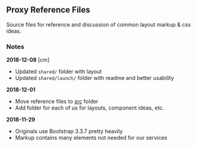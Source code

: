 
## Proxy Reference Files

Source files for reference and discussion of common layout markup & css ideas.

### Notes

**2018-12-08** [cm]
* Updated `shared/` folder with layout
* Updated `shared/launch/` folder with readme and better usability

**2018-12-01**  
* Move reference files to [src](./src/) folder
* Add folder for each of us for layouts, component ideas, etc.


**2018-11-29**  
* Originals use Bootstrap 3.3.7 pretty heavily
* Markup contains many elements not needed for our services
  

